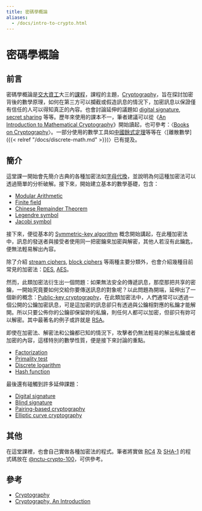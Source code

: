 ```yaml
---
title: 密碼學概論
aliases:
  - /docs/intro-to-crypto.html
---
```


# 密碼學概論

## 前言

密碼學概論是[交大資工](http://www.cs.nctu.edu.tw/)大三的[課程](http://www.cs.nctu.edu.tw/cswebsite/education/undergraduate/course#course_ruleu)，課程的主題，[Cryptography](http://en.wikipedia.org/wiki/Cryptography)，旨在探討加密背後的數學原理，如何在第三方可以攔截或假造訊息的情況下，加密訊息以保證僅有信任的人可以得知真正的內容。也會討論延伸的議題如 [digital signature](http://en.wikipedia.org/wiki/Digital_signature), [secret sharing](http://en.wikipedia.org/wiki/Secret_sharing) 等等。歷年來使用的課本不一，筆者建議可以從《[An Introduction to Mathematical Cryptography](http://www.anobii.com/books/An_introduction_to_mathematical_cryptography/9780387779935/01d1f0ac2e6bef0a67/ "An Introduction to Mathematical Cryptography")》開始讀起，也可參考：〈[Books on Cryptography](http://en.wikipedia.org/wiki/Books_on_cryptography)〉。一部分使用的數學工具如[中國餘式定理](http://en.wikipedia.org/wiki/Chinese_remainder_theorem)等等在〈[離散數學]({{< relref "/docs/discrete-math.md" >}})〉已有提及。

## 簡介

這堂課一開始會先簡介古典的各種加密法如[字母代換](http://en.wikipedia.org/wiki/Substitution_cipher)，並說明為何這種加密法可以透過簡單的分析破解。接下來，開始建立基本的數學基礎，包含：

*   [Modular Arithmetic](http://en.wikipedia.org/wiki/Modular_arithmetic)
*   [Finite field](http://en.wikipedia.org/wiki/Finite_field)
*   [Chinese Remainder Theorem](http://en.wikipedia.org/wiki/Chinese_remainder_theorem)
*   [Legendre symbol](http://en.wikipedia.org/wiki/Legendre_symbol)
*   [Jacobi symbol](http://en.wikipedia.org/wiki/Jacobi_symbol)

接下來，便從基本的 [Symmetric-key algorithm](http://en.wikipedia.org/wiki/Symmetric_key_algorithm) 概念開始講起，在此種加密法中，訊息的發送者與接受者使用同一把密鑰來加密與解密，其他人若沒有此鑰匙，便無法輕易解出內容。

除了介紹 [stream ciphers](http://en.wikipedia.org/wiki/Stream_cipher), [block ciphers](http://en.wikipedia.org/wiki/Block_ciphers) 等兩種主要分類外，也會介紹幾種目前常見的加密法：[DES](http://en.wikipedia.org/wiki/Data_Encryption_Standard), [AES](http://en.wikipedia.org/wiki/Advanced_Encryption_Standard)。

然而，此類加密法衍生出一個問題：如果無法安全的傳遞訊息，那麼那把共享的密鑰，一開始究竟要如何交給你要傳送訊息的對象呢？以此問題為開端，延伸出了一個新的概念：[Public-key cryptography](http://en.wikipedia.org/wiki/Public-key_cryptography)，在此類加密法中，人們通常可以透過一個公開的公鑰加密訊息，可是這加密的訊息卻只有透過與公鑰相對應的私鑰才能解開。所以只要公佈你的公鑰卻保留妳的私鑰，則任何人都可以加密，但卻只有妳可以解密。其中最著名的例子或許就是 [RSA](http://en.wikipedia.org/wiki/RSA_%28algorithm%29)。

即使在加密法、解密法和公鑰都已知的情況下，攻擊者仍無法輕易的解出私鑰或者加密的內容，這樣特別的數學性質，便是接下來討論的重點。

*   [Factorization](http://en.wikipedia.org/wiki/Factorization)
*   [Primality test](http://en.wikipedia.org/wiki/Primality_test)
*   [Discrete logarithm](http://en.wikipedia.org/wiki/Discrete_logarithms)
*   [Hash function](http://en.wikipedia.org/wiki/Hash_function)

最後還有碰觸到許多延伸課題：

*   [Digital signature](http://en.wikipedia.org/wiki/Digital_signature)
*   [Blind signature](http://en.wikipedia.org/wiki/Blind_signature)
*   [Pairing-based cryptography](http://en.wikipedia.org/wiki/Pairing-based_cryptography)
*   [Elliptic curve cryptography](http://en.wikipedia.org/wiki/Elliptic_curve_cryptography)

## 其他

在這堂課裡，也會自己實做各種加密法的程式。筆者將實做 [RC4](http://en.wikipedia.org/wiki/RC4) 及 [SHA-1](http://en.wikipedia.org/wiki/SHA-1) 的程式碼放在 [@nctu-crypto-100](https://github.com/shaform/nctu-crypto-100)，可供參考。

## 參考

*   [Cryptography](http://en.wikibooks.org/wiki/Cryptography)
*   [Cryptography, An Introduction](http://www.cs.bris.ac.uk/~nigel/Crypto_Book/)

